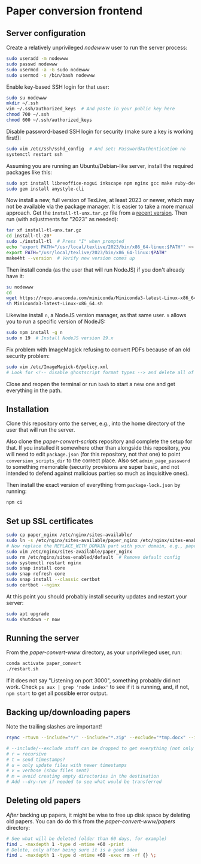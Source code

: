 # Paper conversion frontend

## Server configuration

Create a relatively unprivileged *nodewww* user to run the server process:

```bash
sudo useradd -m nodewww
sudo passwd nodewww
sudo usermod -a -G sudo nodewww
sudo usermod -s /bin/bash nodewww
```

Enable key-based SSH login for that user:

```bash
sudo su nodewww
mkdir ~/.ssh
vim ~/.ssh/authorized_keys  # And paste in your public key here
chmod 700 ~/.ssh
chmod 600 ~/.ssh/authorized_keys
```

Disable password-based SSH login for security (make sure a key is working first!):

```bash
sudo vim /etc/ssh/sshd_config  # And set: PasswordAuthentication no
systemctl restart ssh
```

Assuming you are running an Ubuntu/Debian-like server, install the required packages like this:

```bash
sudo apt install libreoffice-nogui inkscape npm nginx gcc make ruby-dev
sudo gem install anystyle-cli
```

Now install a new, full version of TexLive, at least 2023 or newer, which may not be available via the package manager. It is easier to take a more manual approach. Get the `install-tl-unx.tar.gz` file from a [recent version](https://ftp.math.utah.edu/pub/tex/historic/systems/texlive). Then run (with adjustments for "2023" as needed):

```bash
tar xf install-tl-unx.tar.gz
cd install-tl-20*
sudo ./install-tl  # Press "I" when prompted
echo 'export PATH="/usr/local/texlive/2023/bin/x86_64-linux:$PATH"' >> ~/.bashrc
export PATH="/usr/local/texlive/2023/bin/x86_64-linux:$PATH"
make4ht --version  # Verify new version comes up
```

Then install conda (as the user that will run NodeJS) if you don't already have it:

```bash
su nodewww
cd
wget https://repo.anaconda.com/miniconda/Miniconda3-latest-Linux-x86_64.sh
sh Miniconda3-latest-Linux-x86_64.sh
```

Likewise install `n`, a NodeJS version manager, as that same user. `n` allows you to run a specific version of NodeJS:

```bash
sudo npm install -g n
sudo n 19  # Install NodeJS version 19.x
```

Fix problem with ImageMagick refusing to convert PDFs because of an old security problem:

```bash
sudo vim /etc/ImageMagick-6/policy.xml
# Look for <!-- disable ghostscript format types --> and delete all of those restrictions
```

Close and reopen the terminal or run `bash` to start a new one and get everything in the path.

## Installation

Clone this repository onto the server, e.g., into the home directory of the user that will run the server.

Also clone the *paper-convert-scripts* repository and complete the setup for that. If you installed it somewhere other than alongside this repository, you will need to edit `package.json` (for this repository, not that one) to point `conversion_scripts_dir` to the correct place. Also set `admin_page_password` to something memorable (security provisions are super basic, and not intended to defend against malicious parties so much as inquisitive ones).

Then install the exact version of everything from `package-lock.json` by running:

```bash
npm ci
```

## Set up SSL certificates

```bash
sudo cp paper_nginx /etc/nginx/sites-available/
sudo ln -s /etc/nginx/sites-available/paper_nginx /etc/nginx/sites-enabled/
# Now replace the REPLACE_WITH_DOMAIN part with your domain, e.g., papers.example.com
sudo vim /etc/nginx/sites-available/paper_nginx
sudo rm /etc/nginx/sites-enabled/default  # Remove default config
sudo systemctl restart nginx
sudo snap install core
sudo snap refresh core
sudo snap install --classic certbot
sudo certbot --nginx
```

At this point you should probably install security updates and restart your server:

```bash
sudo apt upgrade
sudo shutdown -r now
```

## Running the server

From the *paper-convert-www* directory, as your unprivileged user, run:

```bash
conda activate paper_convert
./restart.sh
```

If it does not say "Listening on port 3000", something probably did not work. Check `ps aux | grep 'node index'` to see if it is running, and, if not, `npm start` to get all possible error output.

## Backing up/downloading papers

Note the trailing slashes are important!

```bash
rsync -rtuvm --include="*/" --include="*.zip" --exclude="*tmp.docx" --include="*.docx" --exclude="*" nodewww@SERVER:paper-convert-www/papers/ ~/Downloads/pcpapers

# --include/--exclude stuff can be dropped to get everything (not only zip files)
# r = recursive
# t = send timestamps?
# u = only update files with newer timestamps
# v = verbose (show files sent)
# m = avoid creating empty directories in the destination
# Add --dry-run if needed to see what would be transferred
```

## Deleting old papers

*After* backing up papers, it might be wise to free up disk space by deleting old papers. You can do do this from the *paper-convert-www/papers* directory:

```bash
# See what will be deleted (older than 60 days, for example)
find . -maxdepth 1 -type d -mtime +60 -print
# Delete, only after being sure it is a good idea
find . -maxdepth 1 -type d -mtime +60 -exec rm -rf {} \;
```
